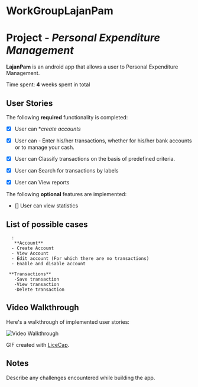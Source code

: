 # WorkGroupLajanPam

# Project - *Personal Expenditure Management*

**LajanPam** is an android app that allows a user to Personal Expenditure Management.

Time spent: **4** weeks spent in total

## User Stories 

The following **required** functionality is completed:

  - [X] User can **create accounts*
  - [X] User can - Enter his/her transactions, whether for his/her bank accounts or to manage your cash.
  - [X] User can Classify transactions on the basis of predefined criteria.
  - [X] User can Search for transactions by labels
  - [X] User can View reports 
  
  

The following **optional** features are implemented:

- [] User can view statistics

 
##  List of possible cases
     
      :
       **Account**
      - Create Account
      - View Account
      - Edit account (For which there are no transactions)
      - Enable and disable account
      
     **Transactions**
       -Save transaction
       -View transaction
       -Delete transaction


## Video Walkthrough

Here's a walkthrough of implemented user stories:

<img src='Walkthrough.gif' title='Video Walkthrough' width='' alt='Video Walkthrough' />

GIF created with [LiceCap](http://www.cockos.com/licecap/).

## Notes

Describe any challenges encountered while building the app.

